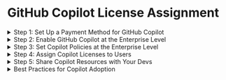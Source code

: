 # GitHub Copilot License Assignment

<details>
  <summary>Step 1: Set Up a Payment Method for GitHub Copilot</summary>
  <br>

  - **Info:** GitHub Copilot is billed monthly. Charges will be posted against a payment method configured at the Enterprise level or on a Cost Center in the Enterprise Account.
    - **Enterprise Level Payment Methods:**
      - GitHub only customers can pay for Copilot with a credit card or PayPal.
      - Microsoft customers, who have an Azure subscription, can pay with an Azure Subscription ID.
    - **Cost Centers:**
      - A Cost Center is a way to manage spending for groups of organizations, repositories, or individual members. In the case of Copilot, add organizations or individual members to the Cost Center. Optionally, add the Cost Center to a Budget, to limit the features billed to the Cost Center or to set spending limits for Copilot.
      - **Cost Center Payment Methods:**
        - GitHub only customers can use Cost Centers to manage spending, but everything will be billed to the enterprise level payment method.
        - Microsoft customers, who have an Azure subscription, can use Cost Centers to bill to unique Azure Subscription IDs per Cost Center. 

  - **To set an Enterprise level payment method, go to:**
    - _Enterprise &rarr; Billing & Licensing (left sidebar) &rarr; Payment Information (left sidebar)_

  - **To create a Cost Center and Budget, go to:**
    - _Enterprise &rarr; Billing & Licensing (left sidebar) &rarr; Cost Centers (left sidebar) &rarr; New cost center_
      - Add the organization or members. **Note:** Members must be added via the API.
      - Add the Azure Subscription ID.
    - _Enterprise &rarr; Billing & Licensing (left sidebar) &rarr; Budgets and alerts &rarr; New budget_
      - Add Copilot.
      - Add spending limits and alerts as needed.

  # <Line>
  
  - **GitHub Docs:**
    - [Cost Centers: Charging Business Units](https://docs.github.com/en/enterprise-cloud@latest/billing/using-the-new-billing-platform/charging-business-units)
    - [Budgets: Preventing Overspending](https://docs.github.com/en/enterprise-cloud@latest/billing/using-the-new-billing-platform/preventing-overspending)
    - [Payment Info: Managing Your Payment and Billing Information](https://docs.github.com/en/enterprise-cloud@latest/billing/using-the-new-billing-platform/managing-your-payment-and-billing-information)

  # <Line>
  
  - <details>
      <summary>Previous Billing Platform (will be deprecated 2025 Q1)</summary>
      <br>

      - **Note:** All enterprises should be migrated to the new billing platform by the end of Q1 2025.
      - **Info:** If your enterprise is still on the previous billing platform, you will only be able to bill for Copilot licenses at the enterprise level.
      - **To add billing information, go to:**
        - _Enterprise &rarr; Settings (left sidebar) &rarr; Billing &rarr; Payment Information (tab under the Billing heading and metered services summary)_


      - **GitHub Docs:**
        - [Adding/Updating Enterprise Account Payment Information (Credit Card or PayPal)](https://docs.github.com/en/enterprise-cloud@latest/billing/managing-your-github-billing-settings/adding-or-editing-a-payment-method)
        - [Connecting an Azure Subscription to GitHub](https://docs.github.com/en/enterprise-cloud@latest/billing/managing-the-plan-for-your-github-account/connecting-an-azure-subscription)

      <br>
    </details>

  <br>
</details>

<details>
  <summary>Step 2: Enable GitHub Copilot at the Enterprise Level</summary>
  <br>

  - **Info:** Copilot must be enabled for organizations at the enterprise level before organization admins can assign Copilot licenses to members of their organizations.
  - **Go to:**
    - _Enterprise &rarr; Policies (left sidebar) &rarr; Access Management (landing tab) &rarr; select "Allow for: All Organizations" OR "Allow for: Specific Organizations"_
   
  # <Line>

  - **GitHub Docs:**
    - [Managing Access to GitHub Copilot in Your Enterprise](https://docs.github.com/en/enterprise-cloud@latest/admin/policies/enforcing-policies-for-your-enterprise/enforcing-policies-for-github-copilot-in-your-enterprise#managing-access-to-github-copilot-in-your-enterprise)

  <br>
</details>

<details>
  <summary>Step 3: Set Copilot Policies at the Enterprise Level</summary>
  <br>

  - **Info:** Copilot policies can be configured at the enterprise level. Copilot policies determine which features are available to users.
  - **Go to:**
    - _Enterprise &rarr; Polices (left sidebar) &rarr; Policies (tab toward the top, under the Copilot heading)_
   
  # <Line>

  - **GitHub Docs:**
    - **Enterprise Level Enforcement**
      - [Managing Policies and Features for Copilot in Your Enterprise](https://docs.github.com/en/enterprise-cloud@latest/copilot/managing-copilot/managing-copilot-for-your-enterprise/managing-policies-and-features-for-copilot-in-your-enterprise)

  <br>
</details>

<details>
  <summary>Step 4: Assign Copilot Licenses to Users</summary>
  <br>

  - **Info:** Copilot licenses can be assigned to individual users or teams. Copilot licenses can also be assigned by uploading a CSV of users.
  - **Go to:** 
    - _Organization &rarr; Settings (tab top right) &rarr; Copilot (left sidebar) → Access &rarr; select "Enable for: All members of the organization" OR "Enable for: Selected members"_

  # <Line>

  - **GitHub Docs:**
    - [Configuring Access to GitHub Copilot in Your Organization](https://docs.github.com/en/enterprise-cloud@latest/copilot/managing-github-copilot-in-your-organization/managing-access-for-copilot-in-your-organization#configuring-access-to-github-copilot-in-your-organization)
    - [Set Up Team Synchronization with an IdP Group](https://docs.github.com/en/enterprise-cloud@latest/organizations/organizing-members-into-teams/synchronizing-a-team-with-an-identity-provider-group)
  
  <br>
</details>

<details>
  <summary>Step 5: Share Copilot Resources with Your Devs</summary>
  <br>

  - **GitHub Docs:**
    - [Configuring Copilot in Your IDE](https://docs.github.com/en/enterprise-cloud@latest/copilot/configuring-github-copilot/configuring-github-copilot-in-your-environment)
    - [Changing the AI Model for Copilot](https://docs.github.com/en/enterprise-cloud@latest/copilot/using-github-copilot/ai-models/changing-the-ai-model-for-copilot-chat?tool=vscode)
    - [Copilot Agents](https://docs.github.com/en/enterprise-cloud@latest/copilot/building-copilot-extensions/building-a-copilot-agent-for-your-copilot-extension/about-copilot-agents)
    - 

  - **Other Resources:**
    - [GitHub Copilot Fridays](https://github.registration.goldcast.io/series/ff0939de-f20a-4395-80ff-4bc606e356fd)
    - [GitHub Copilot Training Modules](https://learn.microsoft.com/en-us/training/browse/?terms=GitHub%20Copilot)(from Microsoft Learn)

  <br>
</details>

<details>
  <summary>Best Practices for Copilot Adoption</summary>
  <br>
  
  - <details>
    <summary>Identify Copilot Champions.</summary>
    <br>
    
    - _Rationale:_
      - Many developers resist adopting new tools including Copilot, but the faster your developers adopt Copilot, the more quickly your team will see productivity gains overall.
      - Copilot Champions are early adopters and AI enthusaists who recognize the value of Copilot for increased productivity.
      - Copilot Champions act as a resource for your team, making adoption more attractive and easier by providing tips for working with Copilot and concrete use cases where Copilot made a difference for them.
      - When your developers have questions about Copilot or want to learn more about prompt engineering, send them to your Copilot Champions.
      - Engineering teams with Copilot Champions adopt Copilot more quickly.

    <br>
    </details>

  - <details>
    <summary>Provide Copilot training for your administrators and developers.</summary>
    <br>
    
    - _Rationale:_
      - Copilot training will help your developers become efficient Copilot users.
      - Copilot training will help your admins setup Copilot at scale and identify security considerations.
    - _GitHub Training Programs:_
      - [GitHub Copilot Business for Developers Fundamentals](https://github.com/services/copilot-for-business-fundamentals-training)
      - [GitHub Copilot Business for Developers - Intermediate](https://github.com/services/github-copilot-for-developers-intermediate)
      - For additional training programs, including Copilot programs for adminstrators that address security considerations, contact your GitHub rep or view GitHub's [Services Catalog](https://github.com/services#services-catalog).

    <br>
    </details>

  - <details>
    <summary>Provide time for developers to practice using Copilot.</summary>
    <br>
    
    - _Rationale:_
      - When developers work with Copilot, they are prompt engineering.
      - Prompt engineering is a skill that can be learned and improved.
    - _Resources for Copilot Practice:_
      - [GitHub Copilot Hackathon](https://github.com/octodemo/copilot-hackathon) (repo)
      - [Microsoft Learn: Copilot Learning Modules](https://learn.microsoft.com/en-us/training/browse/?terms=GitHub%20Copilot)

    <br>
    </details>

  - <details>
    <summary>Review Copilot usage data.</summary>
    <br>
    
    - _Rationale:_
      - Review usage data to ensure you haven't allocated more licenses than are needed.
      - Review usage data to get a sense of who is using Copilot and how it is impacting your business.
    - GitHub Docs:
      - [Copilot Usage Data in the UI](https://docs.github.com/en/enterprise-cloud@latest/copilot/managing-github-copilot-in-your-organization/managing-access-for-copilot-in-your-organization#reviewing-usage-data-for-github-copilot-in-your-organization)
      - [Copilot Metrics in the API](https://docs.github.com/en/enterprise-cloud@latest/rest/copilot/copilot-metrics?apiVersion=2022-11-28)

    <br>
    </details>

  <br>
</details>
